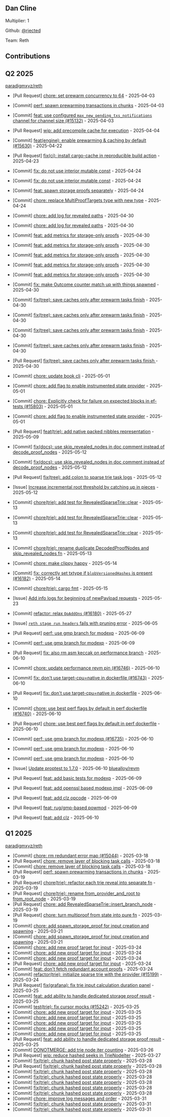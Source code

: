 
## Dan Cline
Multiplier: 1

Github: [@rjected](https://github.com/rjected)

Team: Reth

## Contributions

## Q2 2025


[paradigmxyz/reth](https://github.com/paradigmxyz/reth)
* [Pull Request] [chore: set prewarm concurrency to 64](https://github.com/paradigmxyz/reth/pull/15521) - 2025-04-03
* [Commit] [perf: spawn prewarming transactions in chunks](https://github.com/paradigmxyz/reth/commit/7da4325bc1f3893b6fea2fd46997af2692e1b1fe) - 2025-04-03
* [Commit] [feat: use configured `max_new_pending_txs_notifications` channel for channel size (#15132)](https://github.com/paradigmxyz/reth/commit/d66e899526410f3b512393cc754dbbca767b6ad0) - 2025-04-03
* [Pull Request] [wip: add precompile cache for execution](https://github.com/paradigmxyz/reth/pull/15536) - 2025-04-04
* [Commit] [feat(engine): enable prewarming & caching by default (#15630)](https://github.com/paradigmxyz/reth/commit/e261a2e2059e2fb6fe59ce91a69eeb6edc2c9649) - 2025-04-22
* [Pull Request] [fix(ci): install cargo-cache in reproducible build action](https://github.com/paradigmxyz/reth/pull/15873) - 2025-04-23
* [Commit] [fix: do not use interior mutable const](https://github.com/paradigmxyz/reth/commit/9552157281b0ad37d401b24e599927b51aa0e5d7) - 2025-04-24
* [Commit] [fix: do not use interior mutable const](https://github.com/paradigmxyz/reth/commit/81e50fad0812d1ede39a2e715a48d323a0e88b57) - 2025-04-24
* [Commit] [feat: spawn storage proofs separately](https://github.com/paradigmxyz/reth/commit/9841a2f4e642b240613fed73ec2cd33f57d81b31) - 2025-04-24
* [Commit] [chore: replace MultiProofTargets type with new type](https://github.com/paradigmxyz/reth/commit/c6a6fdef8a3927451e8183b9e80655f571ae75f4) - 2025-04-24
* [Commit] [chore: add log for revealed paths](https://github.com/paradigmxyz/reth/commit/da3fdba6ed456381497ae9b06ed812e53e229957) - 2025-04-30
* [Commit] [chore: add log for revealed paths](https://github.com/paradigmxyz/reth/commit/e8e7cd250849fc73f17f9969ae7b07b499af2d47) - 2025-04-30
* [Commit] [feat: add metrics for storage-only proofs](https://github.com/paradigmxyz/reth/commit/031623ee9bf525fc2f35b0bc036549b2489c21bf) - 2025-04-30
* [Commit] [feat: add metrics for storage-only proofs](https://github.com/paradigmxyz/reth/commit/785ede6b951b3cb9957b775e05743727ff53ce7e) - 2025-04-30
* [Commit] [feat: add metrics for storage-only proofs](https://github.com/paradigmxyz/reth/commit/bb66f30227131cdb0b5583cd57603b0cacb67da0) - 2025-04-30
* [Commit] [feat: add metrics for storage-only proofs](https://github.com/paradigmxyz/reth/commit/606d934c5411bc8e72d193970e294cb338108bd1) - 2025-04-30
* [Commit] [feat: add metrics for storage-only proofs](https://github.com/paradigmxyz/reth/commit/ffa0ce8c0077ebddf9b9418927606b5a88cbe7b1) - 2025-04-30
* [Commit] [fix: make Outcome counter match up with things spawned](https://github.com/paradigmxyz/reth/commit/beb7d015a6f47705bf763d7d3a2f2ae3468a3dc5) - 2025-04-30
* [Commit] [fix(tree): save caches only after prewarm tasks finish](https://github.com/paradigmxyz/reth/commit/0065930a4d5218dd81cdcff007b4e9e6a1493c74) - 2025-04-30
* [Commit] [fix(tree): save caches only after prewarm tasks finish](https://github.com/paradigmxyz/reth/commit/af628ac98bcbc0f6fc9f3d38db8370f05dced7a6) - 2025-04-30
* [Commit] [fix(tree): save caches only after prewarm tasks finish](https://github.com/paradigmxyz/reth/commit/21cde9e8f5a985eb67956ae73fcdd7f7bd4a94d9) - 2025-04-30
* [Commit] [fix(tree): save caches only after prewarm tasks finish](https://github.com/paradigmxyz/reth/commit/e3be04a30634b2e4ad282572283b8f3ef49a8349) - 2025-04-30
* [Pull Request] [fix(tree): save caches only after prewarm tasks finish ](https://github.com/paradigmxyz/reth/pull/16011) - 2025-04-30
* [Commit] [chore: update book cli](https://github.com/paradigmxyz/reth/commit/df902d688d0503550944de0b0838c257daa6c869) - 2025-05-01
* [Commit] [chore: add flag to enable instrumented state provider](https://github.com/paradigmxyz/reth/commit/6efe56c40d48380abb04f67e83df73fa0e941d28) - 2025-05-01
* [Commit] [chore: Explicitly check for failure on expected blocks in ef-tests (#15803)](https://github.com/paradigmxyz/reth/commit/9d3509c8ac62ce547d3690143d1a42cbc4180ff9) - 2025-05-01
* [Commit] [chore: add flag to enable instrumented state provider](https://github.com/paradigmxyz/reth/commit/56409de1f2bf8614a4843bb66233bcd99006a1b7) - 2025-05-01
* [Pull Request] [feat(trie): add native packed nibbles representation](https://github.com/paradigmxyz/reth/pull/16131) - 2025-05-09
* [Commit] [fix(docs): use skip_revealed_nodes in doc comment instead of decode_proof_nodes](https://github.com/paradigmxyz/reth/commit/3ec72291419dee11cd27baec4af1e24081386a5a) - 2025-05-12
* [Commit] [fix(docs): use skip_revealed_nodes in doc comment instead of decode_proof_nodes](https://github.com/paradigmxyz/reth/commit/cd0a86489d307cf9516049759847cb17e14dc3ca) - 2025-05-12
* [Pull Request] [fix(tree): add colon to sparse trie task logs](https://github.com/paradigmxyz/reth/pull/16175) - 2025-05-12
* [Issue] [Increase incremental root threshold by catching up in pieces](https://github.com/paradigmxyz/reth/issues/16173) - 2025-05-12
* [Commit] [chore(trie): add test for RevealedSparseTrie::clear](https://github.com/paradigmxyz/reth/commit/736f298ea7655ac62dadeff7b4c03887a6cd1736) - 2025-05-13
* [Commit] [chore(trie): add test for RevealedSparseTrie::clear](https://github.com/paradigmxyz/reth/commit/135ca2b9cc6e78bb6ed1bcd05b40955936a39d81) - 2025-05-13
* [Commit] [chore(trie): add test for RevealedSparseTrie::clear](https://github.com/paradigmxyz/reth/commit/db9f58edef712286ca41fa14b45eadea7ea989f3) - 2025-05-13
* [Commit] [chore(trie): rename duplicate DecodedProofNodes and skip_revealed_nodes fn](https://github.com/paradigmxyz/reth/commit/676048284ddfe5e9082559290c96705221eb3b00) - 2025-05-13
* [Commit] [chore: make clippy happy](https://github.com/paradigmxyz/reth/commit/a1990ad5b27ab7aa9c22ed46b3707bd461d46895) - 2025-05-14
* [Commit] [fix: correctly set txtype if `blobVersionedHashes` is present (#16182)](https://github.com/paradigmxyz/reth/commit/d5e61c71d9d15cd9148a6499c92db4806fc8755a) - 2025-05-14
* [Commit] [chore(trie): cargo fmt](https://github.com/paradigmxyz/reth/commit/4f665a451b2ad917ae69184074a62de37ff4fb3a) - 2025-05-15
* [Issue] [Add info logs for beginning of newPayload requests](https://github.com/paradigmxyz/reth/issues/16448) - 2025-05-23
* [Commit] [refactor: relax `OpAddOns`  (#16180)](https://github.com/paradigmxyz/reth/commit/b9e218343cb55f8985501ed238087e1c0687413c) - 2025-05-27
* [Issue] [`reth stage run headers` fails with pruning error](https://github.com/paradigmxyz/reth/issues/16686) - 2025-06-05
* [Pull Request] [perf: use gmp branch for modexp](https://github.com/paradigmxyz/reth/pull/16735) - 2025-06-09
* [Commit] [perf: use gmp branch for modexp](https://github.com/paradigmxyz/reth/commit/734f5b3a01a193068eefbe5d341bed3ce96b53d9) - 2025-06-09

* [Pull Request] [fix: also rm asm keccak on performance branch](https://github.com/paradigmxyz/reth/pull/16747) - 2025-06-10
* [Commit] [chore: update performance revm pin (#16746)](https://github.com/paradigmxyz/reth/commit/02659f2072194d92428259154190803f93db4488) - 2025-06-10
* [Commit] [fix: don't use target-cpu=native in dockerfile (#16743)](https://github.com/paradigmxyz/reth/commit/b406d527fb3e78f1434bc722d3a73b18292109a5) - 2025-06-10
* [Pull Request] [fix: don't use target-cpu=native in dockerfile](https://github.com/paradigmxyz/reth/pull/16743) - 2025-06-10
* [Commit] [chore: use best perf flags by default in perf dockerfile (#16740)](https://github.com/paradigmxyz/reth/commit/356bc979dfae9f54ec587055ecc66321f04b900d) - 2025-06-10
* [Pull Request] [chore: use best perf flags by default in perf dockerfile](https://github.com/paradigmxyz/reth/pull/16740) - 2025-06-10
* [Commit] [perf: use gmp branch for modexp (#16735)](https://github.com/paradigmxyz/reth/commit/c94c04c749af63e8648da37621dded04b92adc30) - 2025-06-10
* [Commit] [perf: use gmp branch for modexp](https://github.com/paradigmxyz/reth/commit/26094393c8de35a52f97997cb28f206cd7204b79) - 2025-06-10
* [Commit] [perf: use gmp branch for modexp](https://github.com/paradigmxyz/reth/commit/79e805ccbbd5b53c8f908a98849be22781dd29fe) - 2025-06-10
* [Issue] [Update proptest to 1.7.0](https://github.com/paradigmxyz/reth/issues/16738) - 2025-06-10
[bluealloy/revm](https://github.com/bluealloy/revm)
* [Pull Request] [feat: add basic tests for modexp](https://github.com/bluealloy/revm/pull/2603) - 2025-06-09
* [Pull Request] [feat: add openssl based modexp impl](https://github.com/bluealloy/revm/pull/2599) - 2025-06-09
* [Pull Request] [feat: add clz opcode](https://github.com/bluealloy/revm/pull/2598) - 2025-06-09
* [Pull Request] [feat: rug/gmp-based powmod](https://github.com/bluealloy/revm/pull/2596) - 2025-06-09
* [Pull Request] [feat: add clz](https://github.com/bluealloy/revm/pull/2610) - 2025-06-10
## Q1 2025

[paradigmxyz/reth](https://github.com/paradigmxyz/reth)
* [Commit] [chore: rm redundant error map (#15044)](https://github.com/paradigmxyz/reth/commit/492425d14de3c3ad01863bf6f9d3e70d83e1c634) - 2025-03-18
* [Pull Request] [chore: remove layer of blocking task calls](https://github.com/paradigmxyz/reth/pull/15102) - 2025-03-18
* [Commit] [chore: remove layer of blocking task calls](https://github.com/paradigmxyz/reth/commit/30bcff8bc41d431a43982e408d019c5cafe9e7dd) - 2025-03-18
* [Pull Request] [perf: spawn prewarming transactions in chunks](https://github.com/paradigmxyz/reth/pull/15155) - 2025-03-19
* [Pull Request] [chore(trie): refactor each trie reveal into separate fn](https://github.com/paradigmxyz/reth/pull/15143) - 2025-03-19
* [Pull Request] [chore(trie): rename from_provider_and_root to from_root_node](https://github.com/paradigmxyz/reth/pull/15141) - 2025-03-19
* [Pull Request] [chore: add RevealedSparseTrie::insert_branch_node](https://github.com/paradigmxyz/reth/pull/15140) - 2025-03-19
* [Pull Request] [chore: turn multiproof from state into pure fn](https://github.com/paradigmxyz/reth/pull/15139) - 2025-03-19
* [Commit] [chore: add spawn_storage_proof for input creation and spawning](https://github.com/paradigmxyz/reth/commit/eab2d29c04a28278aa60d60a6d37b009b325753a) - 2025-03-21
* [Commit] [chore: add spawn_storage_proof for input creation and spawning](https://github.com/paradigmxyz/reth/commit/5b3b822e4c2cf2d927027b1120e563793b337fbb) - 2025-03-21
* [Commit] [chore: add new proof target for input](https://github.com/paradigmxyz/reth/commit/22f7e71aefdd4b5376d86b9f40ecc5e9def8f272) - 2025-03-24
* [Commit] [chore: add new proof target for input](https://github.com/paradigmxyz/reth/commit/e796ce727785ba44564d7e49b79e0cb15828ccbf) - 2025-03-24
* [Commit] [chore: add new proof target for input](https://github.com/paradigmxyz/reth/commit/bcd6acb0d5066e10ba215805e7652aca8d4f9418) - 2025-03-24
* [Pull Request] [chore: add new proof target for input](https://github.com/paradigmxyz/reth/pull/15246) - 2025-03-24
* [Commit] [feat: don't fetch redundant account proofs](https://github.com/paradigmxyz/reth/commit/9de60b4d971a2c2836e960fe9e78d3af9fe425bd) - 2025-03-24
* [Commit] [refactor(trie): initialize sparse trie with the provider (#15199)](https://github.com/paradigmxyz/reth/commit/20a6a851482b3a65e42208fbc5f41c5a8671019e) - 2025-03-24
* [Pull Request] [fix(grafana): fix trie input calculation duration panel](https://github.com/paradigmxyz/reth/pull/15277) - 2025-03-25
* [Commit] [feat: add ability to handle dedicated storage proof result](https://github.com/paradigmxyz/reth/commit/14e4b78310ecb1883d05e2cc2ef6b840dcbfe997) - 2025-03-25
* [Commit] [test(trie): fix cursor mocks (#15242)](https://github.com/paradigmxyz/reth/commit/5a7cd15e946aed47b0929c5b52080765d023e5ff) - 2025-03-25
* [Commit] [chore: add new proof target for input](https://github.com/paradigmxyz/reth/commit/2d20e5f19341b81f02996f71db6ddae488231528) - 2025-03-25
* [Commit] [chore: add new proof target for input](https://github.com/paradigmxyz/reth/commit/ef7bd335e0f2294f8692428d77f78f0343cb7067) - 2025-03-25
* [Commit] [chore: add new proof target for input](https://github.com/paradigmxyz/reth/commit/9a4e1b51fcf72a225a1d6dde1fd3490b10a94427) - 2025-03-25
* [Commit] [chore: add new proof target for input](https://github.com/paradigmxyz/reth/commit/dc3ef81beb378b4fa7c9cdb844c5fc5ed68e7d8d) - 2025-03-25
* [Commit] [chore: add new proof target for input](https://github.com/paradigmxyz/reth/commit/596ec82868b91427ea4f0a6a7393ca27047713e9) - 2025-03-25
* [Pull Request] [feat: add ability to handle dedicated storage proof result](https://github.com/paradigmxyz/reth/pull/15252) - 2025-03-25
* [Commit] [DONOTMERGE: add trie node iter counting](https://github.com/paradigmxyz/reth/commit/2870d6a3e0a05b1afb37bc1791a6f27e62ef848c) - 2025-03-26
* [Pull Request] [wip: reduce hashed seeks in TrieNodeIter](https://github.com/paradigmxyz/reth/pull/15336) - 2025-03-27
* [Commit] [fix(trie): chunk hashed post state properly](https://github.com/paradigmxyz/reth/commit/b019c145579587715fd51aeb15ffc62818acb649) - 2025-03-28
* [Pull Request] [fix(trie): chunk hashed post state properly](https://github.com/paradigmxyz/reth/pull/15379) - 2025-03-28
* [Commit] [fix(trie): chunk hashed post state properly](https://github.com/paradigmxyz/reth/commit/c20d36cf5bd3f42b34ad3d4ffc3831f51c807a0a) - 2025-03-28
* [Commit] [fix(trie): chunk hashed post state properly](https://github.com/paradigmxyz/reth/commit/34120828e1243f0027fd4288571e0cabeab69ee5) - 2025-03-28
* [Commit] [fix(trie): chunk hashed post state properly](https://github.com/paradigmxyz/reth/commit/d42a895151cbf22801271b38160b93e41e148de3) - 2025-03-28
* [Commit] [fix(trie): chunk hashed post state properly](https://github.com/paradigmxyz/reth/commit/779aaf26fa18dc1a40eedb5420d0d4a45a9d47f3) - 2025-03-28
* [Commit] [fix(trie): chunk hashed post state properly](https://github.com/paradigmxyz/reth/commit/b2d6aeda08f56b63ad37dd58377ef60f676d24e4) - 2025-03-28
* [Commit] [chore: improve log messages and order](https://github.com/paradigmxyz/reth/commit/bc18ebcee10eedb31fe5a795d2732c9c365c35e4) - 2025-03-31
* [Commit] [fix(trie): chunk hashed post state properly](https://github.com/paradigmxyz/reth/commit/f62e400e5220a70b6dd359ab6f3ac1c012d9e0ac) - 2025-03-31
* [Commit] [fix(trie): chunk hashed post state properly](https://github.com/paradigmxyz/reth/commit/bbe5f622cf07fb6e913b940b984395b599c1df7f) - 2025-03-31
